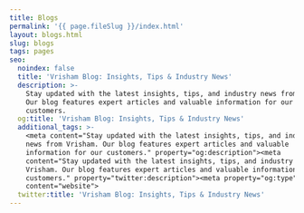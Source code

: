 ```yaml
---
title: Blogs
permalink: '{{ page.fileSlug }}/index.html'
layout: blogs.html
slug: blogs
tags: pages
seo:
  noindex: false
  title: 'Vrisham Blog: Insights, Tips & Industry News'
  description: >-
    Stay updated with the latest insights, tips, and industry news from Vrisham.
    Our blog features expert articles and valuable information for our
    customers.
  og:title: 'Vrisham Blog: Insights, Tips & Industry News'
  additional_tags: >-
    <meta content="Stay updated with the latest insights, tips, and industry
    news from Vrisham. Our blog features expert articles and valuable
    information for our customers." property="og:description"><meta
    content="Stay updated with the latest insights, tips, and industry news from
    Vrisham. Our blog features expert articles and valuable information for our
    customers." property="twitter:description"><meta property="og:type"
    content="website">
  twitter:title: 'Vrisham Blog: Insights, Tips & Industry News'
---
```



